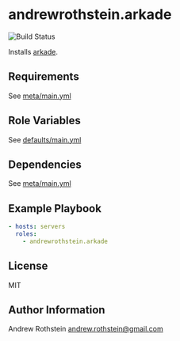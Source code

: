 andrewrothstein.arkade
=========

![Build Status](https://github.com/andrewrothstein/ansible-arkade/actions/workflows/build.yml/badge.svg)

Installs [arkade](https://github.com/alexellis/arkade).

Requirements
------------

See [meta/main.yml](meta/main.yml)

Role Variables
--------------

See [defaults/main.yml](defaults/main.yml)

Dependencies
------------

See [meta/main.yml](meta/main.yml)

Example Playbook
----------------

```yml
- hosts: servers
  roles:
    - andrewrothstein.arkade
```

License
-------

MIT

Author Information
------------------

Andrew Rothstein <andrew.rothstein@gmail.com>

